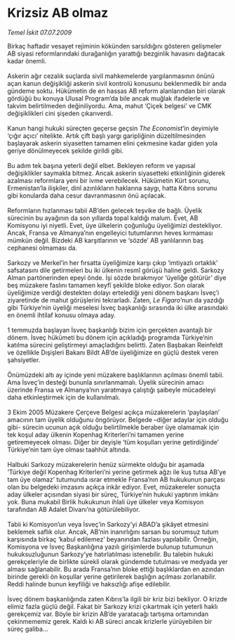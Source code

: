 # Krizsiz AB olmaz

*Temel İskit 07.07.2009*

<div class="taraf_structure_2col_1zq">
<div class="margen_n">



 <p>Birkaç haftadır vesayet rejiminin kökünden sarsıldığını gösteren gelişmeler AB siyasi reformlarındaki durağanlığın yarattığı bezginlik havasını dağıtacak kadar önemli. <br/><br/>Askerin ağır cezalık suçlarda sivil mahkemelerde yargılanmasının önünü açan kanun değişikliği askerin sivil kontrolü konusunu beklenmedik bir anda gündeme soktu. Hükümetin de en hassas AB reform alanlarından biri olarak gördüğü bu konuya Ulusal Program’da bile ancak muğlak ifadelerle ve takvim belirtilmeden değiniliyordu. Ama, mahut ‘Çiçek belgesi’ ve CMK değişiklikleri cini şişeden çıkarıverdi. <br/><br/>Kanun hangi hukuki süreçten geçerse geçsin <i>The Economist</i>’in deyimiyle ‘çığır açıcı’ nitelikte. Artık çift başlı yargı garipliğinin düzeltilmesinden başlayarak askerin siyasetten tamamen elini çekmesine kadar giden yola geriye dönülmeyecek şekilde girildi gibi. <br/><br/>Bu adım tek başına yeterli değil elbet. Bekleyen reform ve yapısal değişiklikler saymakla bitmez. Ancak askerin siyasetteki etkinliğinin giderek azalması reformlara yeni bir ivme verebilecek. Hükümetin Kürt sorunu, Ermenistan’la ilişkiler, dinî azınlıkların haklarına saygı, hatta Kıbrıs sorunu gibi konularda daha cesur davranmasının önü açılacak. <br/><br/>Reformların hızlanması tabii AB’den gelecek teşvike de bağlı. Üyelik sürecinin bu ayağının da son yıllarda topal kaldığı malum. Evet, AB Komisyonu iyi niyetli. Evet, üye ülkelerin çoğunluğu üyeliğimizi destekliyor. Ancak, Fransa ve Almanya’nın engelleyici tutumlarının heves kırmaması mümkün değil. Bizdeki AB karşıtlarının ve ‘sözde’ AB yanlılarının baş cephanesi olmaması da. <br/><br/>Sarkozy ve Merkel’in her fırsatta üyeliğimize karşı çıkıp ‘imtiyazlı ortaklık’ safsatasını dile getirmeleri bu iki ülkenin resmî görüşü haline geldi. Sarkozy Alman partönerinden epeyi önde. İşi sözde bırakmıyor ‘üyeliğe götürür’ diye beş müzakere faslını tamamen keyfî şekilde bloke ediyor. Son olarak üyeliğimize verdiği destekten dolayı ertelediği yeni dönem başkanı İsveç’i ziyaretinde de mahut görüşlerini tekrarladı. Zaten, <i>Le Figaro</i>’nun da yazdığı gibi Türkiye’nin üyeliği meselesi İsveç başkanlığı sırasında iki ülke arasındaki en önemli ihtilaf konusu olmaya aday. <br/><br/>1 temmuzda başlayan İsveç başkanlığı bizim için gerçekten avantajlı bir dönem. İsveç hükümeti bu dönem için açıkladığı programda Türkiye’nin katılma sürecini geliştirmeyi amaçladığını belirtti. Zaten Başbakan Reinfeldt ve özellikle Dışişleri Bakanı Bildt AB’de üyeliğimize en güçlü destek veren şahsiyetler. <br/><br/>Önümüzdeki altı ay içinde yeni müzakere başlıklarının açılması önemli tabii. Ama İsveç’in desteği bununla sınırlanmamalı. Üyelik sürecinin amacı üzerinde Fransa ve Almanya’nın yaratmaya çalıştığı şaibeyle mücadeleyi daha etkinleştirmek için de kullanılmalı. <br/><br/>3 Ekim 2005 Müzakere Çerçeve Belgesi açıkça müzakerelerin ‘paylaşılan’ amacının tam üyelik olduğunu öngörüyor. Belgede –diğer adaylar için olduğu gibi- sürecin ucunun açık olduğu belirtilmekle beraber üye olamamak için tek koşul aday ülkenin Kopenhag Kriterleri’ni tamamen yerine getiremeyecek olması. Diğer bir deyişle ‘tüm koşulları yerine getirdiğinde’ Türkiye’nin tam üye olması taahhüt altında. <br/><br/>Halbuki Sarkozy müzakerelerin henüz sürmekte olduğu bir aşamada ‘Türkiye değil Kopenhag Kriterleri’ni yerine getirmek ağzı ile kuş tutsa AB’ye tam üye olamaz’ tutumunda ısrar etmekle Fransa’nın AB hukukunun parçası olan bu belgedeki imzasını açıkça inkâr ediyor. Evet, müzakereler sonuçta aday ülkeler açısından siyasi bir süreç, Türkiye’nin hukuki yaptırım imkânı yok. Buna mukabil Birlik hukukunun ihlali üye ülkeler veya Komisyon tarafından AB Adalet Divanı’na götürülebiliyor. <br/><br/>Tabii ki Komisyon’un veya İsveç’in Sarkozy’yi ABAD’a şikâyet etmesini beklemek saflık olur. Ancak, AB’nin inanırlığını sarsan bu sorumsuz tutum karşısında birkaç ‘kabul edilemez’ beyanından fazlası yapılabilir. Örneğin, Komisyona ve İsveç Başkanlığına yazılı girişimlerde bulunup tutumunun hukuksuzluğunun Sarkozy’ye hatırlatılması istenebilir. Bu talebin hukuki gerekçeleriyle de birlikte sürekli olarak gündemde tutulması ve medyada yer alması sağlanabilir. Bu arada Fransa’nın bloke ettiği başlıklardan en azından birinde gerekli ön koşullar yerine getirilerek başlığın açılması zorlanabilir. Reddi halinde bunun keyfiliği ve haksızlığı afişe edilebilir. <br/><br/>İsveç dönem başkanlığında zaten Kıbrıs’la ilgili bir kriz bizi bekliyor. O krizde elimiz fazla güçlü değil. Fakat bir Sarkozy krizi çıkartmak için yeterli haklı gerekçemiz var. Böyle bir krizin AB’de yaratacağı tartışma ortamından çekinmememiz gerek. Kaldı ki AB süreci ancak krizlerle yürüyebilen bir süreç galiba...</p>
<br/>
<br/>
<br/>



<br/>


<div id="taraf_not">
</div>

</div>


</div>
